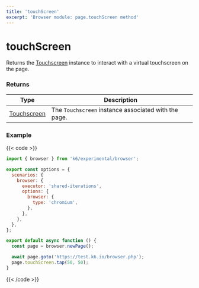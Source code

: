 ```yaml
---
title: 'touchScreen'
excerpt: 'Browser module: page.touchScreen method'
---
```


# touchScreen

Returns the [Touchscreen](/javascript-api/k6-experimental/browser/touchscreen/) instance to interact with a virtual touchscreen on the page.

### Returns

| Type                                                                | Description                                          |
| ------------------------------------------------------------------- | ---------------------------------------------------- |
| [Touchscreen](/javascript-api/k6-experimental/browser/touchscreen/) | The `Touchscreen` instance associated with the page. |

### Example

{{< code >}}

```javascript
import { browser } from 'k6/experimental/browser';

export const options = {
  scenarios: {
    browser: {
      executor: 'shared-iterations',
      options: {
        browser: {
          type: 'chromium',
        },
      },
    },
  },
};

export default async function () {
  const page = browser.newPage();

  await page.goto('https://test.k6.io/browser.php');
  page.touchScreen.tap(50, 50);
}
```

{{< /code >}}
